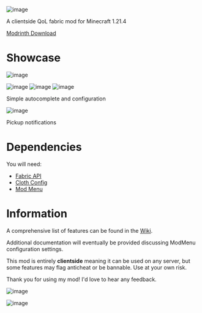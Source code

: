 ![image](https://github.com/user-attachments/assets/f880eb3a-25aa-4063-97ac-105c323d53c0)


A clientside QoL fabric mod for Minecraft 1.21.4

[Modrinth Download](https://modrinth.com/mod/notcharrowutils)

# Showcase
![image](https://github.com/user-attachments/assets/d9ed4f1b-4f02-4fa8-af95-4bf0affe63f8)

![image](https://github.com/user-attachments/assets/3f30a8af-18a3-4de4-bf25-39821d1a8e6c)
![image](https://github.com/user-attachments/assets/73919c4d-9563-42bd-b2d6-5e8a22921101)
![image](https://github.com/user-attachments/assets/c57e9917-4479-4c13-bf86-924062e36534)

Simple autocomplete and configuration

![image](https://github.com/user-attachments/assets/b99babf5-0c65-4ddd-b8ab-07d9108a2a97)

Pickup notifications

# Dependencies
You will need:
* [Fabric API](https://modrinth.com/mod/fabric-api)
* [Cloth Config](https://modrinth.com/mod/cloth-config)
* [Mod Menu](https://modrinth.com/mod/modmenu)

# Information
A comprehensive list of features can be found in the [Wiki](https://github.com/NotchArrow/notcharrowutils/wiki/Commands).

Additional documentation will eventually be provided discussing ModMenu configuration settings.

This mod is entirely **clientside** meaning it can be used on any server, but some features may flag anticheat or be bannable. Use at your own risk.

Thank you for using my mod! I'd love to hear any feedback.

<img alt="image" src="https://sloc.xyz/github/NotchArrow/notcharrowutils/?category=lines">

![image](https://img.shields.io/modrinth/dt/notcharrowutils?style=plastic&logo=modrinth&label=Modrinth&link=https%3A%2F%2Fmodrinth.com%2Fmodpack%2Fnotcharrowutils)

